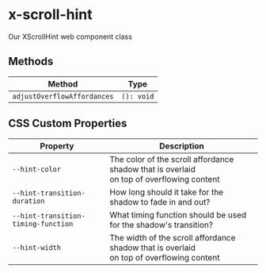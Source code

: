 # x-scroll-hint

Our XScrollHint web component class

## Methods

| Method                      | Type       |
|-----------------------------|------------|
| `adjustOverflowAffordances` | `(): void` |

## CSS Custom Properties

| Property                            | Description                                      |
|-------------------------------------|--------------------------------------------------|
| `--hint-color`                      | The color of the scroll affordance shadow that is overlaid<br />on top of overflowing content |
| `--hint-transition-duration`        | How long should it take for the shadow to fade in and out? |
| `--hint-transition-timing-function` | What timing function should be used for the shadow's transition? |
| `--hint-width`                      | The width of the scroll affordance shadow that is overlaid<br />on top of overflowing content |

